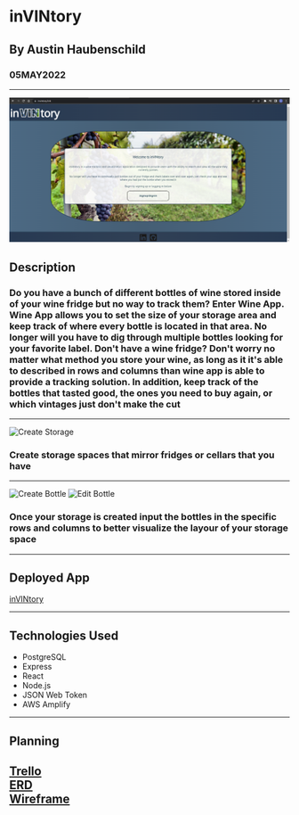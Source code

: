 # inVINtory
## By Austin Haubenschild
### 05MAY2022
---
![Title IMG](/src/assets/landingpage.png)
## Description
### Do you have a bunch of different bottles of wine stored inside of your wine fridge but no way to track them? Enter Wine App. Wine App allows you to set the size of your storage area and keep track of where every bottle is located in that area. No longer will you have to dig through multiple bottles looking for your favorite label. Don't have a wine fridge? Don't worry no matter what method you store your wine, as long as it it's able to described in rows and columns than wine app is able to provide a tracking solution. In addition, keep track of the bottles that tasted good, the ones you need to buy again, or which vintages just don't make the cut
---
![Create Storage](/src/assets/storagecreation.gif)
### Create storage spaces that mirror fridges or cellars that you have
---
![Create Bottle](/src/assets/bottlecreation.gif)
![Edit Bottle](/src/assets/bottlemove.gif)
### Once your storage is created input the bottles in the specific rows and columns to better visualize the layour of your storage space
---
## Deployed App
[inVINtory](https://invintory.link)

---
## Technologies Used
- PostgreSQL
- Express
- React
- Node.js
- JSON Web Token
- AWS Amplify 
---
## Planning
[Trello](https://trello.com/invite/b/46WLqSJM/2d440de25606ba09c795688b462e9d6d/project4) <br>
[ERD](https://lucid.app/lucidchart/a38cfd53-d9fc-4c44-b714-fbfcd8aac6a0/edit?invitationId=inv_469b3ce5-d458-49b8-9bd5-c28a49e36b29) <br>
[Wireframe](https://lucid.app/lucidchart/fa8a6d22-2879-4b80-a89b-88ed7166f90a/edit?invitationId=inv_661b04a4-2799-4ef7-ac4f-5f77bb24caf8)
---
